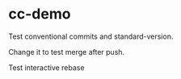 # cc-demo

Test conventional commits and standard-version.

Change it to test merge after push.

Test interactive rebase
